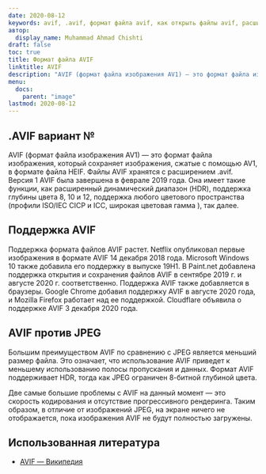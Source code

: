 ```yaml
---
date: 2020-08-12
keywords: avif, .avif, формат файла avif, как открыть файлы avif, расширение файла avif, расширение файла .avif, формат файла .avif
автор:
  display_name: Muhammad Ahmad Chishti
draft: false
toc: true
title: Формат файла AVIF
linktitle: AVIF
description: "AVIF (формат файла изображения AV1) — это формат файла изображения, который сохраняет изображения, сжатые с помощью AV1, в формате файла HEIF. Файлы AVIF хранятся с расширением .avif."
menu:
  docs:
    parent: "image"
lastmod: 2020-08-12
---
```


## .AVIF вариант № ##

AVIF (формат файла изображения AV1) — это формат файла изображения, который сохраняет изображения, сжатые с помощью AV1, в формате файла HEIF. Файлы AVIF хранятся с расширением .avif. Версия 1 AVIF была завершена в феврале 2019 года. Она имеет такие функции, как расширенный динамический диапазон (HDR), поддержка глубины цвета 8, 10 и 12, поддержка любого цветового пространства (профили ISO/IEC CICP и ICC, широкая цветовая гамма ), так далее.

## Поддержка AVIF ##

Поддержка формата файлов AVIF растет. Netflix опубликовал первые изображения в формате AVIF 14 декабря 2018 года. Microsoft Windows 10 также добавила его поддержку в выпуске 19H1. В Paint.net добавлена поддержка открытия и сохранения файлов AVIF в сентябре 2019 г. и августе 2020 г. соответственно. Поддержка AVIF также добавляется в браузеры. Google Chrome добавил поддержку AVIF в августе 2020 года, и Mozilla Firefox работает над ее поддержкой. Cloudflare объявила о поддержке AVIF 3 декабря 2020 года.

## AVIF против JPEG ##

Большим преимуществом AVIF по сравнению с JPEG является меньший размер файла. Это означает, что использование AVIF приведет к меньшему использованию полосы пропускания и данных. Формат AVIF поддерживает HDR, тогда как JPEG ограничен 8-битной глубиной цвета.

Две самые большие проблемы с AVIF на данный момент — это скорость кодирования и отсутствие прогрессивного рендеринга. Таким образом, в отличие от изображений JPEG, на экране ничего не отображается, пока изображения AVIF не будут полностью загружены.

## Использованная литература ##

* [AVIF — Википедия](https://en.wikipedia.org/wiki/AV1#AV1_Image_File_Format_(AVIF))

